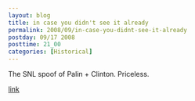 ```yaml
---
layout: blog
title: in case you didn't see it already
permalink: 2008/09/in-case-you-didnt-see-it-already
postday: 09/17 2008
posttime: 21_00
categories: [Historical]
---
```


<p>The SNL spoof of Palin + Clinton. Priceless.</p>


<a href="http://www.youtube.com/watch?v=FdDqSvJ6aHc">link</a>
